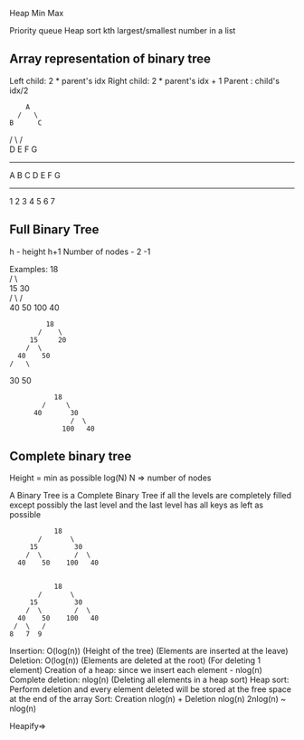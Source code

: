 Heap Min Max

Priority queue
Heap sort
kth largest/smallest number in a list


## Array representation of binary tree
Left child: 2 * parent's idx 
Right child: 2 * parent's idx + 1
Parent : child's idx/2

        A
      /   \
    B      C
  /  \    /  \
 D   E   F    G

_____________
A B C D E F G
_____________
1 2 3 4 5 6 7



## Full Binary Tree
h - height
                    h+1
Number of nodes - 2    -1 

Examples:
               18               
           /       \  
         15         30  
        /  \        /  \
      40    50    100   40


             18
           /    \   
         15     20    
        /  \       
      40    50   
    /   \
   30   50


               18
            /     \  
          40       30  
                   /  \
                 100   40


## Complete binary tree
Height = min as possible
log(N)
N => number of nodes

A Binary Tree is a Complete Binary Tree if all the levels are completely filled except possibly the last level and the last level has all keys as left as possible 

               18
           /       \  
         15         30  
        /  \        /  \
      40    50    100   40


               18
           /       \  
         15         30  
        /  \        /  \
      40    50    100   40
     /  \   /
    8   7  9 

Insertion: O(log(n)) (Height of the tree) (Elements are inserted at the leave)
Deletion: O(log(n))  (Elements are deleted at the root) (For deleting 1 element)
Creation of a heap: since we insert each element  - nlog(n)
Complete deletion: nlog(n) (Deleting all elements in a heap sort)
Heap sort: Perform deletion and every element deleted will be stored at the free space at the end of the array
Sort: Creation nlog(n) + Deletion nlog(n)
2nlog(n) ~ nlog(n)

Heapify=> 

